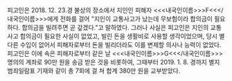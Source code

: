 피고인은 2018. 12. 23.경 불상의 장소에서 지인인 피해자 <<<내국인이름>>>F<<</내국인이름>>>에게 전화를 걸어 "지인이 교통사고가 났는데 무보험이라 합의금이 필요하다. 합의금을 빌려주면 곧 갚겠다."고 말하였다.
그러나 사실은 피고인은 지인의 교통사고 합의금이 필요한 사실이 없었고, 빌린 돈을 생활비로 사용할 생각이었으며, 당시 별다른 수입이 없어서 피해자로부터 돈을 빌리더라도 이를 변제할 의사나 능력이 없었다.
피고인은 이에 속은 피해자로부터 같은 날 <<<내국인이름>>>G<<</내국인이름>>> 명의의 계좌로 90만 원을 송금 받은 것을 비롯하여, 그때부터 2019. 1. 8. 경까지 별지 범죄일람표 기재와 같이 총 7회에 걸 쳐 합계 380만 원을 교부받았다.